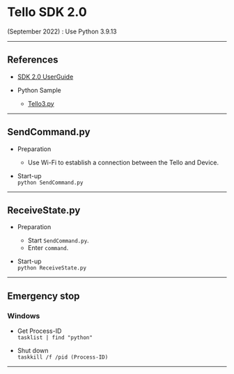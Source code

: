 # Tello SDK 2.0  

(September 2022) : Use Python 3.9.13  


---

## References  

- [SDK 2.0 UserGuide](https://dl-cdn.ryzerobotics.com/downloads/Tello/Tello%20SDK%202.0%20User%20Guide.pdf)  


- Python Sample  
  - [Tello3.py](https://dl-cdn.ryzerobotics.com/downloads/tello/20180222/Tello3.py)  


---

## SendCommand.py  

- Preparation  
  - Use Wi-Fi to establish a connection between the Tello and Device.  


- Start-up  
  `python SendCommand.py`  


---

## ReceiveState.py  

- Preparation  
  - Start `SendCommand.py`.  
  - Enter `command`.  


- Start-up  
  `python ReceiveState.py`  


---

## Emergency stop


### Windows  

- Get Process-ID  
  `tasklist | find "python"`  

- Shut down  
  `taskkill /f /pid (Process-ID)`  


---

